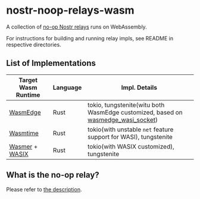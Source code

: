 # nostr-noop-relays-wasm
A collection of [no-op Nostr relays](https://github.com/akiomik/nostr-noop-relays?tab=readme-ov-file) runs on WebAssembly.

For instructions for building and running relay impls, see README in respective directories.

## List of Implementations

| Target Wasm Runtime | Language | Impl. Details |
|--|--|--|
| [WasmEdge](https://wasmedge.org/docs/) | Rust | tokio, tungstenite(witu both WasmEdge customized, based on [wasmedge_wasi_socket](https://github.com/second-state/wasmedge_wasi_socket)) |
| [Wasmtime]() | Rust  | tokio(with unstable `net` feature support for WASI), tungstenite |
| [Wasmer](https://wasmer.io/) + [WASIX](https://wasix.org/) | Rust | tokio(with WASIX customized), tungstenite |


## What is the no-op relay?
Please refer to [the description](https://github.com/akiomik/nostr-noop-relays?tab=readme-ov-file#what-is-the-noop-relay).
